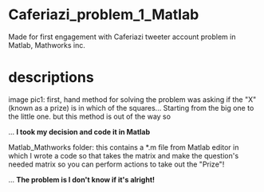 # Caferiazi_problem_1_Matlab
Made for first engagement with Caferiazi tweeter account problem in Matlab, Mathworks inc.

# descriptions

image pic1: first, hand method for solving the problem was asking if the "X" (known as a prize) is in which of the squares... Starting from the big one to the little one. but this method is out of the way so

... **I took my decision and code it in Matlab**

Matlab_Mathworks folder: this contains a *.m file from Matlab editor in which I wrote a code so that takes the matrix and make the question's needed matrix so you can perform actions to take out the "Prize"!

... **The problem is I don't know if it's alright!**
